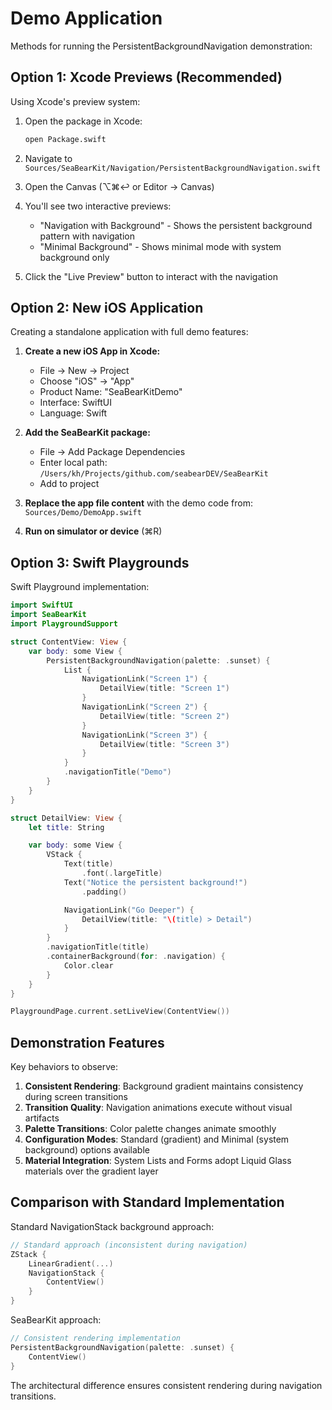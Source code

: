 # Demo Application

Methods for running the PersistentBackgroundNavigation demonstration:

## Option 1: Xcode Previews (Recommended)

Using Xcode's preview system:

1. Open the package in Xcode:
   ```bash
   open Package.swift
   ```

2. Navigate to `Sources/SeaBearKit/Navigation/PersistentBackgroundNavigation.swift`

3. Open the Canvas (⌥⌘↩ or Editor → Canvas)

4. You'll see two interactive previews:
   - "Navigation with Background" - Shows the persistent background pattern with navigation
   - "Minimal Background" - Shows minimal mode with system background only

5. Click the "Live Preview" button to interact with the navigation

## Option 2: New iOS Application

Creating a standalone application with full demo features:

1. **Create a new iOS App in Xcode:**
   - File → New → Project
   - Choose "iOS" → "App"
   - Product Name: "SeaBearKitDemo"
   - Interface: SwiftUI
   - Language: Swift

2. **Add the SeaBearKit package:**
   - File → Add Package Dependencies
   - Enter local path: `/Users/kh/Projects/github.com/seabearDEV/SeaBearKit`
   - Add to project

3. **Replace the app file content** with the demo code from:
   `Sources/Demo/DemoApp.swift`

4. **Run on simulator or device** (⌘R)

## Option 3: Swift Playgrounds

Swift Playground implementation:

```swift
import SwiftUI
import SeaBearKit
import PlaygroundSupport

struct ContentView: View {
    var body: some View {
        PersistentBackgroundNavigation(palette: .sunset) {
            List {
                NavigationLink("Screen 1") {
                    DetailView(title: "Screen 1")
                }
                NavigationLink("Screen 2") {
                    DetailView(title: "Screen 2")
                }
                NavigationLink("Screen 3") {
                    DetailView(title: "Screen 3")
                }
            }
            .navigationTitle("Demo")
        }
    }
}

struct DetailView: View {
    let title: String

    var body: some View {
        VStack {
            Text(title)
                .font(.largeTitle)
            Text("Notice the persistent background!")
                .padding()

            NavigationLink("Go Deeper") {
                DetailView(title: "\(title) > Detail")
            }
        }
        .navigationTitle(title)
        .containerBackground(for: .navigation) {
            Color.clear
        }
    }
}

PlaygroundPage.current.setLiveView(ContentView())
```

## Demonstration Features

Key behaviors to observe:

1. **Consistent Rendering**: Background gradient maintains consistency during screen transitions
2. **Transition Quality**: Navigation animations execute without visual artifacts
3. **Palette Transitions**: Color palette changes animate smoothly
4. **Configuration Modes**: Standard (gradient) and Minimal (system background) options available
5. **Material Integration**: System Lists and Forms adopt Liquid Glass materials over the gradient layer

## Comparison with Standard Implementation

Standard NavigationStack background approach:

```swift
// Standard approach (inconsistent during navigation)
ZStack {
    LinearGradient(...)
    NavigationStack {
        ContentView()
    }
}
```

SeaBearKit approach:

```swift
// Consistent rendering implementation
PersistentBackgroundNavigation(palette: .sunset) {
    ContentView()
}
```

The architectural difference ensures consistent rendering during navigation transitions.
